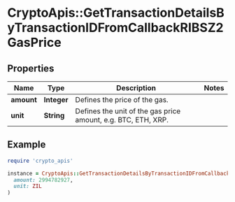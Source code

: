 # CryptoApis::GetTransactionDetailsByTransactionIDFromCallbackRIBSZ2GasPrice

## Properties

| Name | Type | Description | Notes |
| ---- | ---- | ----------- | ----- |
| **amount** | **Integer** | Defines the price of the gas. |  |
| **unit** | **String** | Defines the unit of the gas price amount, e.g. BTC, ETH, XRP. |  |

## Example

```ruby
require 'crypto_apis'

instance = CryptoApis::GetTransactionDetailsByTransactionIDFromCallbackRIBSZ2GasPrice.new(
  amount: 2994782927,
  unit: ZIL
)
```

